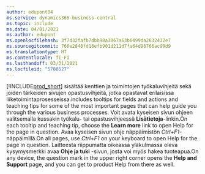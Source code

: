 ```yaml
---
author: edupont04
ms.service: dynamics365-business-central
ms.topic: include
ms.date: 04/01/2021
ms.author: edupont
ms.openlocfilehash: 3f7d32fafb7dbb98a3067a63b6499da2632432e7
ms.sourcegitcommit: 766e2840fd16efb901d211d7fa64d96766ac99d9
ms.translationtype: HT
ms.contentlocale: fi-FI
ms.lasthandoff: 03/31/2021
ms.locfileid: "5788527"
---
```

[!INCLUDE[prod_short](prod_short.md)] <span data-ttu-id="aa8b6-101">sisältää kenttien ja toimintojen työkaluvihjeitä sekä joiden tärkeiden sivujen opastusvihjeitä, jotka opastavat erilaisissa liiketoimintaprosesseissa.</span><span class="sxs-lookup"><span data-stu-id="aa8b6-101">includes tooltips for fields and actions and teaching tips for some of the most important pages that can help guide you through the various business processes.</span></span> <span data-ttu-id="aa8b6-102">Voit avata kyseisen sivun ohjeen valitsemalla kussakin työkalu- tai opastusvihjeessä **Lisätietoja**-linkin.</span><span class="sxs-lookup"><span data-stu-id="aa8b6-102">On each tooltip and teaching tip, choose the **Learn more** link to open Help for the page in question.</span></span> <span data-ttu-id="aa8b6-103">Avaa kyseisen sivun ohje näppäimistön *Ctrl+F1*-näppäimillä.</span><span class="sxs-lookup"><span data-stu-id="aa8b6-103">On all pages, use *Ctrl+F1* on your keyboard to open Help for the page in question.</span></span> <span data-ttu-id="aa8b6-104">Laitteesta riippumatta oikeassa yläkulmassa oleva kysymysmerkki avaa **Ohje ja tuki** -sivun, josta voi myös hakea tuoteapua.</span><span class="sxs-lookup"><span data-stu-id="aa8b6-104">On any device, the question mark in the upper right corner opens the **Help and Support** page, and you can get to product Help from there as well.</span></span>  
